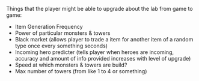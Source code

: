 Things that the player might be able to upgrade about the lab from game to game:

- Item Generation Frequency
- Power of particular monsters & towers
- Black market (allows player to trade a item for another item of a random type once every something seconds)
- Incoming hero predicter (tells player when heroes are incoming, accuracy and amount of info provided increases with level of upgrade)
- Speed at which monsters & towers are build?
- Max number of towers (from like 1 to 4 or something)